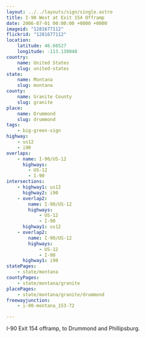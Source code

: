 ```yaml
---
layout: ../../layouts/sign/single.astro
title: I-90 West at Exit 154 Offramp
date: 2006-07-01 00:00:00 +0000 +0000
imageid: "1281677112"
flickrid: "1281677112"
location:
    latitude: 46.66527
    longitude: -113.138048
country:
    name: United States
    slug: united-states
state:
    name: Montana
    slug: montana
county:
    name: Granite County
    slug: granite
place:
    name: Drummond
    slug: drummond
tags:
    - big-green-sign
highway:
    - us12
    - i90
overlaps:
    - name: I-90/US-12
      highways:
        - US-12
        - I-90
intersections:
    - highway1: us12
      highway2: i90
    - overlap2:
        name: I-90/US-12
        highways:
            - US-12
            - I-90
      highway1: us12
    - overlap2:
        name: I-90/US-12
        highways:
            - US-12
            - I-90
      highway1: i90
statePages:
    - state/montana
countyPages:
    - state/montana/granite
placePages:
    - state/montana/granite/drummond
freewayjunction:
    - i-90-montana_153-72

---
```

I-90 Exit 154 offramp, to Drummond and Phillipsburg.